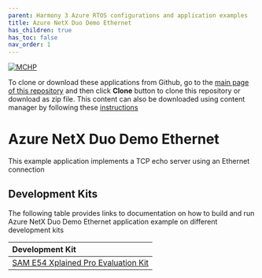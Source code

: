 ```yaml
---
parent: Harmony 3 Azure RTOS configurations and application examples
title: Azure NetX Duo Demo Ethernet
has_children: true
has_toc: false
nav_order: 1
---
```


[![MCHP](https://www.microchip.com/ResourcePackages/Microchip/assets/dist/images/logo.png)](https://www.microchip.com)

To clone or download these applications from Github, go to the [main page of this repository](https://github.com/Microchip-MPLAB-Harmony/azure_rtos) and then click **Clone** button to clone this repository or download as zip file. This content can also be downloaded using content manager by following these [instructions](https://github.com/Microchip-MPLAB-Harmony/contentmanager/wiki)

# Azure NetX Duo Demo Ethernet

This example application implements a TCP echo server using an Ethernet connection

## Development Kits
The following table provides links to documentation on how to build and run Azure NetX Duo Demo Ethernet application example on different development kits

| Development Kit |
|:----------------|
|[SAM E54 Xplained Pro Evaluation Kit](docs/readme_sam_e54_xpro.md) |
